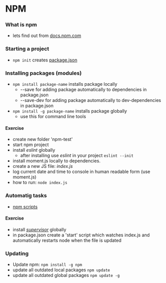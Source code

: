 # NPM

### What is npm
  * lets find out from [docs.npm.com](https://docs.npmjs.com/getting-started/what-is-npm)
  
### Starting a project
  * `npm init` creates [package.json](https://docs.npmjs.com/getting-started/using-a-package.json)

### Installing packages (modules)
  * `npm install package-name` installs package locally
    * --save for adding package automatically to dependencies in package.json
    * --save-dev for adding package automatically to dev-dependencies in package.json
  * `npm install -g package-name` installs package globally
    * use this for command line tools
#### Exercise
  * create new folder 'npm-test'
  * start npm project
  * install _eslint_ globally
    * after installing use _eslint_ in your project `eslint --init`
  * install moment.js locally to dependencies.
  * create a new JS file: _index.js_
  * log current date and time to console in human readable form (use moment.js)
  * how to run: `node index.js`

### Automatig tasks
  * [npm scripts](https://docs.npmjs.com/misc/scripts)

#### Exercise
  * install [_supervisor_](https://github.com/petruisfan/node-supervisor) globally 
  * in package.json create a 'start' script which watches index.js and automatically restarts node when the file is updated
  
### Updating
  * Update  npm: `npm install -g npm`
  * update all outdated local packages `npm update`
  * update all outdated global packages `npm update -g`
  
  